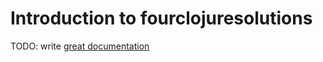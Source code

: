 # Introduction to fourclojuresolutions

TODO: write [great documentation](http://jacobian.org/writing/what-to-write/)
